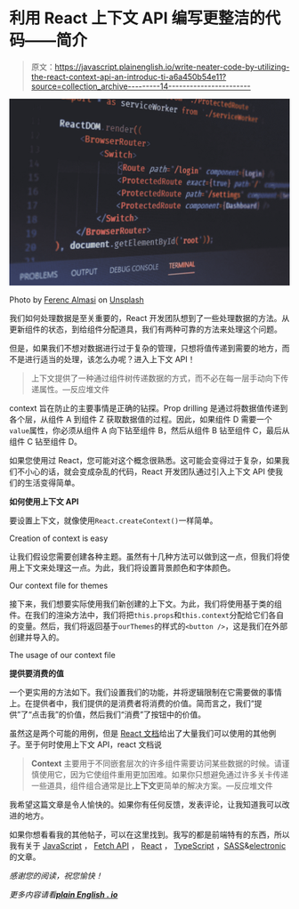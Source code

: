 # 利用 React 上下文 API 编写更整洁的代码——简介

> 原文：<https://javascript.plainenglish.io/write-neater-code-by-utilizing-the-react-context-api-an-introduc-ti-a6a450b54e11?source=collection_archive---------14----------------------->

![](img/efa0e2eb7ea7ee9b5de89443f9b3a188.png)

Photo by [Ferenc Almasi](https://unsplash.com/@flowforfrank?utm_source=medium&utm_medium=referral) on [Unsplash](https://unsplash.com?utm_source=medium&utm_medium=referral)

我们如何处理数据是至关重要的，React 开发团队想到了一些处理数据的方法。从更新组件的状态，到给组件分配道具，我们有两种可靠的方法来处理这个问题。

但是，如果我们不想对数据进行过于复杂的管理，只想将值传递到需要的地方，而不是进行适当的处理，该怎么办呢？进入上下文 API！

> 上下文提供了一种通过组件树传递数据的方式，而不必在每一层手动向下传递属性。—反应堆文件

context 旨在防止的主要事情是正确的钻探。Prop drilling 是通过将数据值传递到各个层，从组件 A 到组件 Z 获取数据值的过程。因此，如果组件 D 需要一个`value`属性，你必须从组件 A 向下钻至组件 B，然后从组件 B 钻至组件 C，最后从组件 C 钻至组件 D。

如果您使用过 React，您可能对这个概念很熟悉。这可能会变得过于复杂，如果我们不小心的话，就会变成杂乱的代码，React 开发团队通过引入上下文 API 使我们的生活变得简单。

**如何使用上下文 API**

要设置上下文，就像使用`React.createContext()`一样简单。

Creation of context is easy

让我们假设您需要创建各种主题。虽然有十几种方法可以做到这一点，但我们将使用上下文来处理这一点。为此，我们将设置背景颜色和字体颜色。

Our context file for themes

接下来，我们想要实际使用我们新创建的上下文。为此，我们将使用基于类的组件。在我们的渲染方法中，我们将把`this.props`和`this.context`分配给它们各自的变量。然后，我们将返回基于`ourThemes`的样式的`<button />`，这是我们在外部创建并导入的。

The usage of our context file

**提供要消费的值**

一个更实用的方法如下。我们设置我们的功能，并将逻辑限制在它需要做的事情上。在提供者中，我们提供的是消费者将消费的价值。简而言之，我们“提供”了“点击我”的价值，然后我们“消费”了按钮中的价值。

虽然这是两个可能的用例，但是 [React 文档](https://reactjs.org/docs/context.html#contextprovider)给出了大量我们可以使用的其他例子。至于何时使用上下文 API，react 文档说

> **Context** 主要用于不同嵌套层次的许多组件需要访问某些数据的时候。请谨慎使用它，因为它使组件重用更加困难。如果你只想避免通过许多关卡传递一些道具，组件组合通常是比**上下文**更简单的解决方案。—反应堆文件

我希望这篇文章是令人愉快的。如果你有任何反馈，发表评论，让我知道我可以改进的地方。

如果你想看看我的其他帖子，可以在这里找到。我写的都是前端特有的东西，所以我有关于 [JavaScript](/want-to-write-better-javascript-a-few-cool-features-to-help-out-54b80eddf85d) ， [Fetch API](https://avetwhocodes.com/fetching-data-from-an-api-with-the-fetch-api-in-react-5dbe0abcfb41) ， [React](/level-up-your-react-skills-with-the-use-of-composition-766a41f544c9) ， [TypeScript](https://jgrice01.medium.com/typescript-understanding-the-basics-a2264759cd2d) ，[SASS](https://medium.com/codex/writing-better-sass-with-dynamic-class-generators-e486a0413d0d)&[electronic](https://jgrice01.medium.com/want-to-build-desktop-apps-using-js-say-hello-to-electron-4f862c3b4e38)的文章。

*感谢您的阅读，祝您愉快！*

*更多内容请看*[***plain English . io***](http://plainenglish.io/)